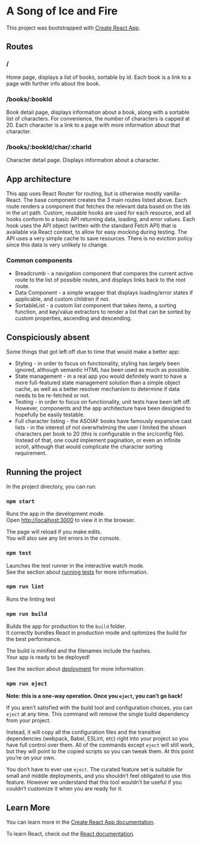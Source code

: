 # A Song of Ice and Fire

This project was bootstrapped with [Create React App](https://github.com/facebook/create-react-app).


## Routes

### /
Home page, displays a list of books, sortable by id. Each book is a link to a page with further info about the book.

### /books/:bookId
Book detail page, displays information about a book, along with a sortable list of characters. For convenience, the number of characters is capped at 20. Each character is a link to a page with more information about that character.

### /books/:bookId/char/:charId
Character detail page. Displays information about a character.

## App architecture
This app uses React Router for routing, but is otherwise mostly vanilla-React.  The base component creates the 3 main routes listed above. Each route renders a component that fetches the relevant data based on the ids in the url path.  Custom, reusable hooks are used for each resource, and all hooks conform to a basic API returning data, loading, and error values.  Each hook uses the API object (written with the standard Fetch API) that is available via React context, to allow for easy mocking during testing. The API uses a very simple cache to save resources. There is no eviction policy since this data is very unlikely to change.

### Common components
 * Breadcrumb - a navigation component that compares the current active route to the list of possible routes, and displays links back to the root route.
 * Data Component - a simple wrapper that displays loading/error states if applicable, and custom children if not.
 * SortableList - a custom list component that takes items, a sorting function, and key/value extractors to render a list that can be sorted by custom properties, ascending and descending.

## Conspiciously absent
Some things that got left off due to time that would make a better app:
* Styling - in order to focus on functionality, styling has largely been ignored, although semantic HTML has been used as much as possible.
* State management - in a real app you would definitely want to have a more full-featured state management solution than a simple object cache, as well as a better resolver mechanism to determine if data needs to be re-fetched or not.
* Testing - in order to focus on functionality, unit tests have been left off. However, components and the app architecture have been designed to hopefully be easily testable.
* Full character listing - the ASOIAF books have famously expansive cast lists - in the interest of not overwhelming the user I limited the shown characters per book to 20 (this is configurable in the src/config file). Instead of that, one could implement pagination, or even an infinite scroll, although that would complicate the character sorting requirement.


## Running the project

In the project directory, you can run:

### `npm start`

Runs the app in the development mode.\
Open [http://localhost:3000](http://localhost:3000) to view it in the browser.

The page will reload if you make edits.\
You will also see any lint errors in the console.

### `npm test`

Launches the test runner in the interactive watch mode.\
See the section about [running tests](https://facebook.github.io/create-react-app/docs/running-tests) for more information.

### `npm run lint`

Runs the linting test

### `npm run build`

Builds the app for production to the `build` folder.\
It correctly bundles React in production mode and optimizes the build for the best performance.

The build is minified and the filenames include the hashes.\
Your app is ready to be deployed!

See the section about [deployment](https://facebook.github.io/create-react-app/docs/deployment) for more information.

### `npm run eject`

**Note: this is a one-way operation. Once you `eject`, you can’t go back!**

If you aren’t satisfied with the build tool and configuration choices, you can `eject` at any time. This command will remove the single build dependency from your project.

Instead, it will copy all the configuration files and the transitive dependencies (webpack, Babel, ESLint, etc) right into your project so you have full control over them. All of the commands except `eject` will still work, but they will point to the copied scripts so you can tweak them. At this point you’re on your own.

You don’t have to ever use `eject`. The curated feature set is suitable for small and middle deployments, and you shouldn’t feel obligated to use this feature. However we understand that this tool wouldn’t be useful if you couldn’t customize it when you are ready for it.

## Learn More

You can learn more in the [Create React App documentation](https://facebook.github.io/create-react-app/docs/getting-started).

To learn React, check out the [React documentation](https://reactjs.org/).
